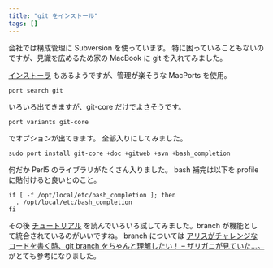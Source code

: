 ```yaml
---
title: "git をインストール"
tags: []
---
```


会社では構成管理に Subversion を使っています。
特に困っていることもないのですが、見識を広めるため家の MacBook に git を入れてみました。

[インストーラ](http://code.google.com/p/git-osx-installer/) もあるようですが、管理が楽そうな MacPorts を使用。

```
port search git
```

いろいろ出てきますが、git-core だけでよさそうです。

```
port variants git-core
```

でオプションが出てきます。
全部入りにしてみました。

```
sudo port install git-core +doc +gitweb +svn +bash_completion
```

何だか Perl5 のライブラリがたくさん入りました。
bash 補完は以下を.profile に貼付けると良いとのこと。

```
if [ -f /opt/local/etc/bash_completion ]; then
  . /opt/local/etc/bash_completion
fi
```

その後 [チュートリアル](http://www8.atwiki.jp/git_jp/pub/git-manual-jp/Documentation/gittutorial.html) を読んでいろいろ試してみました。branch が機能として統合されているのがいいですね。
branch については [アリスがチャレンジなコードを書く時、git branch をちゃんと理解したい！ &#8211; ザリガニが見ていた&#8230;。](http://d.hatena.ne.jp/zariganitosh/20080912/1221260782) がとても参考になりました。
